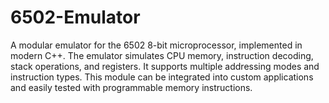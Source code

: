 # 6502-Emulator
A modular emulator for the 6502 8-bit microprocessor, implemented in modern C++. The emulator simulates CPU memory, instruction decoding, stack operations, and registers. It supports multiple addressing modes and instruction types. This module can be integrated into custom applications and easily tested with programmable memory instructions.
